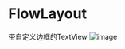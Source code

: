 FlowLayout
==========

带自定义边框的TextView
![image](https://github.com/longtaoge/FlowLayout/blob/master/FlowLayout.gif)
